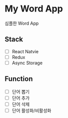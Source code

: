 # My Word App

심플한 Word App

## Stack

- [ ] React Natvie
- [ ] Redux
- [ ] Async Storage

## Function

- [ ] 단어 뽑기
- [ ] 단어 추가
- [ ] 단어 삭제
- [ ] 단어 활성화/비활성화
